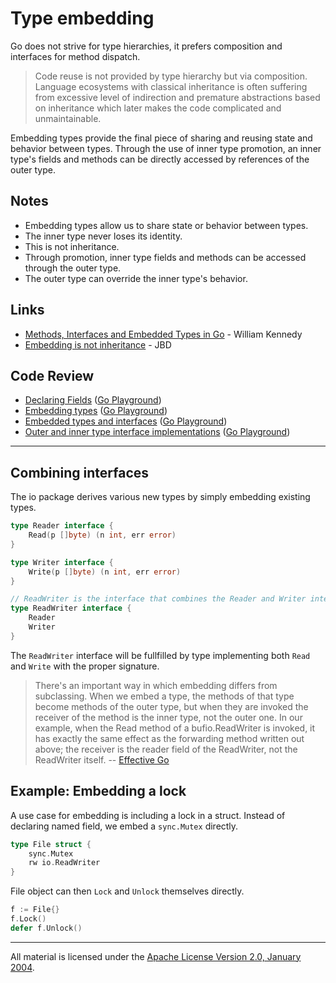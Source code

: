 # Type embedding

Go does not strive for type hierarchies, it prefers composition and interfaces
for method dispatch.

> Code reuse is not provided by type hierarchy but via composition. Language
> ecosystems with classical inheritance is often suffering from excessive level
> of indirection and premature abstractions based on inheritance which later
> makes the code complicated and unmaintainable.

Embedding types provide the final piece of sharing and reusing state and
behavior between types. Through the use of inner type promotion, an inner type's
fields and methods can be directly accessed by references of the outer type.

## Notes

* Embedding types allow us to share state or behavior between types.
* The inner type never loses its identity.
* This is not inheritance.
* Through promotion, inner type fields and methods can be accessed through the outer type.
* The outer type can override the inner type's behavior.

## Links

* [Methods, Interfaces and Embedded Types in Go](https://www.ardanlabs.com/blog/2014/05/methods-interfaces-and-embedded-types.html) - William Kennedy
* [Embedding is not inheritance](https://rakyll.org/typesystem/) - JBD

## Code Review

* [Declaring Fields](example1/example1.go) ([Go Playground](https://play.golang.org/p/mT4iWg10YEp))
* [Embedding types](example2/example2.go) ([Go Playground](https://play.golang.org/p/avo8I21N-qq))
* [Embedded types and interfaces](example3/example3.go) ([Go Playground](https://play.golang.org/p/pdwB9dxD1MR))
* [Outer and inner type interface implementations](example4/example4.go) ([Go Playground](https://play.golang.org/p/soB4QujV4Sj))

----

## Combining interfaces

The io package derives various new types by simply embedding existing types.

```go
type Reader interface {
    Read(p []byte) (n int, err error)
}

type Writer interface {
    Write(p []byte) (n int, err error)
}

// ReadWriter is the interface that combines the Reader and Writer interfaces.
type ReadWriter interface {
    Reader
    Writer
}
```

The `ReadWriter` interface will be fullfilled by type implementing both `Read`
and `Write` with the proper signature.

> There's an important way in which embedding differs from subclassing. When we
> embed a type, the methods of that type become methods of the outer type, but
> when they are invoked the receiver of the method is the inner type, not the
> outer one. In our example, when the Read method of a bufio.ReadWriter is
> invoked, it has exactly the same effect as the forwarding method written out
> above; the receiver is the reader field of the ReadWriter, not the ReadWriter
> itself. -- [Effective Go](https://golang.org/doc/effective_go.html#embedding)

## Example: Embedding a lock

A use case for embedding is including a lock in a struct. Instead of declaring
named field, we embed a `sync.Mutex` directly.

```go
type File struct {
    sync.Mutex
    rw io.ReadWriter
}
```

File object can then `Lock` and `Unlock` themselves directly.

```go
f := File{}
f.Lock()
defer f.Unlock()
```

___
All material is licensed under the [Apache License Version 2.0, January 2004](http://www.apache.org/licenses/LICENSE-2.0).
